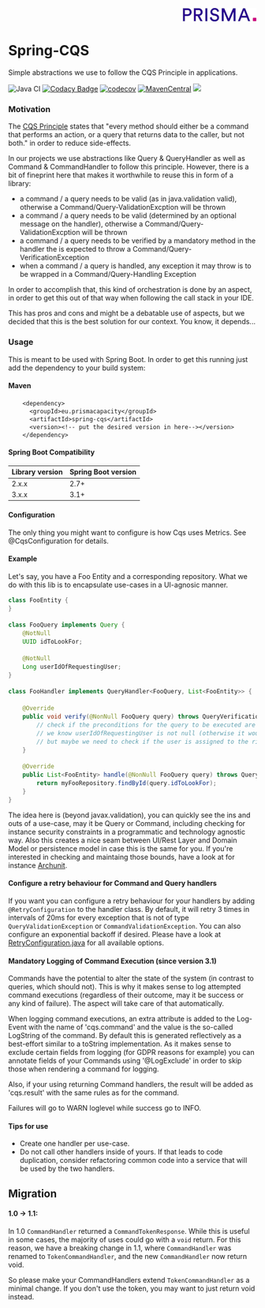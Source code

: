 <div align="right"><a target="myNextJob" href="https://www.prisma-capacity.eu/careers#job-offers">
    <img class="inline" src="prisma.png">
</a></div>

# Spring-CQS

Simple abstractions we use to follow the CQS Principle in applications.

![Java CI](https://github.com/prisma-capacity/spring-cqs/workflows/Java%20CI/badge.svg?branch=main)
[![Codacy Badge](https://api.codacy.com/project/badge/Grade/333bfd567a6a447895212994b414f077)](https://app.codacy.com/gh/prisma-capacity/spring-cqs?utm_source=github.com&utm_medium=referral&utm_content=prisma-capacity/spring-cqs&utm_campaign=Badge_Grade_Settings)
[![codecov](https://codecov.io/gh/prisma-capacity/spring-cqs/branch/main/graph/badge.svg)](https://codecov.io/gh/prisma-capacity/spring-cqs)
[![MavenCentral](https://img.shields.io/maven-central/v/eu.prismacapacity/spring-cqs)](http://search.maven.org/#search%7Cgav%7C1%7Cg%3A%22eu.prismacapacity%22)
<a href="https://www.apache.org/licenses/LICENSE-2.0">
<img class="inline" src="https://img.shields.io/badge/license-ASL2-green.svg?style=flat">
</a>

### Motivation

The [CQS Principle](https://en.wikipedia.org/wiki/Command–query_separation) states that "every method should either be a
command that performs an action, or a query that returns data to the caller, but not both." in order to reduce
side-effects.

In our projects we use abstractions like Query & QueryHandler as well as Command & CommandHandler to follow this
principle. However, there is a bit of fineprint here that makes it worthwhile to reuse this in form of a library:

* a command / a query needs to be valid (as in java.validation valid), otherwise a Command/Query-ValidationExcption will
  be thrown
* a command / a query needs to be valid (determined by an optional message on the handler), otherwise a
  Command/Query-ValidationExcption will be thrown
* a command / a query needs to be verified by a mandatory method in the handler the is expected to throw a
  Command/Query-VerificationException
* when a command / a query is handled, any exception it may throw is to be wrapped in a Command/Query-Handling Exception

In order to accomplish that, this kind of orchestration is done by an aspect, in order to get this out of that way when
following the call stack in your IDE.

This has pros and cons and might be a debatable use of aspects, but we decided that this is the best solution for our
context. You know, it depends...

### Usage

This is meant to be used with Spring Boot. In order to get this running just add the dependency to your build system:

#### Maven

````
    <dependency>
      <groupId>eu.prismacapacity</groupId>
      <artifactId>spring-cqs</artifactId>
      <version><!-- put the desired version in here--></version>
    </dependency>
````

#### Spring Boot Compatibility

| Library version | Spring Boot version |
|-----------------|---------------------|
| 2.x.x           | 2.7+                |
| 3.x.x           | 3.1+                |   


#### Configuration

The only thing you might want to configure is how Cqs uses Metrics. See @CqsConfiguration for details.

#### Example

Let's say, you have a Foo Entity and a corresponding repository. What we do with this lib is to encapsulate use-cases in
a UI-agnosic manner.

```java
class FooEntity {
}

class FooQuery implements Query {
    @NotNull
    UUID idToLookFor;

    @NotNull
    Long userIdOfRequestingUser;
}

class FooHandler implements QueryHandler<FooQuery, List<FooEntity>> {

    @Override
    public void verify(@NonNull FooQuery query) throws QueryVerificationException {
        // check if the preconditions for the query to be executed are met.
        // we know userIdOfRequestingUser is not null (otherwise it would not have passed validation)
        // but maybe we need to check if the user is assigned to the right organisation or something...
    }

    @Override
    public List<FooEntity> handle(@NonNull FooQuery query) throws QueryHandlingException, QueryTimeoutException {
        return myFooRepository.findById(query.idToLookFor);
    }
}
```

The idea here is (beyond javax.validation), you can quickly see the ins and outs of a use-case, may it be Query or
Command, including checking for instance security constraints in a programmatic and technology agnostic way. Also this
creates a nice seam between UI/Rest Layer and Domain Model or persistence model in case this is the same for you. If
you're interested in checking and maintaing those bounds, have a look at for
instance [Archunit](https://www.archunit.org/).

#### Configure a retry behaviour for Command and Query handlers

If you want you can configure a retry behaviour for your handlers by adding `@RetryConfiguration` to the handler class.
By default, it will retry 3 times in intervals of 20ms for every exception that is not of
type `QueryValidationException` or `CommandValidationException`. You can also configure an exponential backoff if
desired.
Please have a look
at [RetryConfiguration.java](src/main/java/eu/prismacapacity/spring/cqs/retry/RetryConfiguration.java) for all available
options.

#### Mandatory Logging of Command Execution (since version 3.1)

Commands have the potential to alter the state of the system (in contrast to queries, which should not). This is why 
it makes sense to log attempted command executions (regardless of their outcome, may it be success or any kind of 
failure). The aspect will take care of that automatically.

When logging command executions, an extra attribute is added to the Log-Event with the name of 'cqs.command' and the value 
is the so-called LogString of the command. By default this is generated reflectively as a best-effort similar to a 
toString implementation. As it makes sense to exclude certain fields from logging (for GDPR reasons for example)
you can annotate fields of your Commands using '@LogExclude' in order to skip those when rendering a command for logging.

Also, if your using returning Command handlers, the result will be added as 'cqs.result' with the same rules as 
for the command.

Failures will go to WARN loglevel while success go to INFO.

#### Tips for use

* Create one handler per use-case.
* Do not call other handlers inside of yours. If that leads to code duplication, consider refactoring common code into a service that will be used by the two handlers.


## Migration

#### 1.0 -> 1.1:

In 1.0 `CommandHandler` returned a `CommandTokenResponse`. While this is useful in some cases, the majority of uses
could go with a `void` return. For this reason, we have a breaking change in 1.1, where `CommandHandler` was renamed
to `TokenCommandHandler`, and the new `CommandHandler` now return void.

So please make your CommandHandlers extend `TokenCommandHandler` as a minimal change. If you don't use the token, you
may want to just return void instead.
